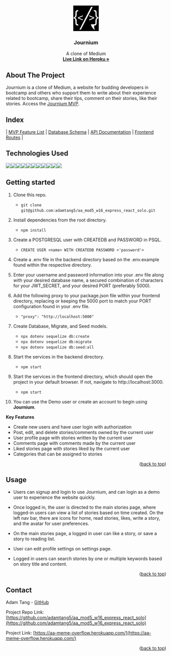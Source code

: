 <div id="top"></div>

<!-- PROJECT LOGO -->
<br />
<div align="center">
  <!-- <a href="https://github.com/adamtang5/aa_mod4_meme_overflow_project"> -->
    <img src="frontend/public/images/icons/journium-logo-white-on-black.png" alt="Logo" width="80" height="80">
<!--   [Journium Logo] -->
  </a>

<h3 align="center">Journium</h3>

  <p align="center">
    A clone of Medium
    <br />
    <a href="https://aa-journium.herokuapp.com/"><strong>Live Link on Heroku »</strong></a>
    <br />
  </p>
</div>

<!-- ABOUT THE PROJECT -->
## About The Project

Journium is a clone of Medium, a website for budding developers in bootcamp and others who support them to write about their experience related to bootcamp, share their tips, comment on their stories, like their stories. Access the <a href="https://aa-journium.herokuapp.com/">Journium MVP</a>.

<!--  <img src="public/icons/mainpage-login-ss.png" width=auto height=auto> -->

## Index
|
[MVP Feature List](https://github.com/adamtang5/aa_mod5_w16_express_react_solo/wiki/MVP-Feature-List) |
[Database Schema](https://github.com/adamtang5/aa_mod5_w16_express_react_solo/wiki/Database-Schema) |
[API Documentation](https://github.com/adamtang5/aa_mod5_w16_express_react_solo/wiki/API-Documentation) |
[Frontend Routes](https://github.com/adamtang5/aa_mod5_w16_express_react_solo/wiki/Frontend-Routes) |


## Technologies Used
<img  src="https://cdn.jsdelivr.net/gh/devicons/devicon/icons/javascript/javascript-original.svg"  height=40/><img src="https://cdn.jsdelivr.net/gh/devicons/devicon/icons/react/react-original.svg" height=40/><img src="https://cdn.jsdelivr.net/gh/devicons/devicon/icons/redux/redux-original.svg" height=40/><img src="https://cdn.jsdelivr.net/gh/devicons/devicon/icons/nodejs/nodejs-plain-wordmark.svg" height=40/><img src="https://cdn.jsdelivr.net/gh/devicons/devicon/icons/express/express-original-wordmark.svg" height=50/><img  src="https://cdn.jsdelivr.net/gh/devicons/devicon/icons/postgresql/postgresql-original.svg"  height=40/><img  src="https://cdn.jsdelivr.net/gh/devicons/devicon/icons/sequelize/sequelize-original.svg"  height=40/><img  src="https://cdn.jsdelivr.net/gh/devicons/devicon/icons/css3/css3-original.svg"  height=40/><img  src="https://cdn.jsdelivr.net/gh/devicons/devicon/icons/html5/html5-original.svg"  height=40/><img  src="https://cdn.jsdelivr.net/gh/devicons/devicon/icons/git/git-original.svg"  height=40/><img  src="https://cdn.jsdelivr.net/gh/devicons/devicon/icons/vscode/vscode-original.svg"  height=40/>


## Getting started

1. Clone this repo.

    * ```git clone git@github.com:adamtang5/aa_mod5_w16_express_react_solo.git```

2. Install dependencies from the root directory.

    * ```npm install```

3. Create a POSTGRESQL user with CREATEDB and PASSWORD in PSQL.

    * ```CREATE USER <name> WITH CREATEDB PASSWORD <'password'>```

4. Create a .env file in the backend directory based on the .env.example found within the respective directory.

5. Enter your username and password information into your .env file along with your desired database name, a secured combination of characters for your JWT_SECRET, and your desired PORT (preferably 5000).

6. Add the following proxy to your package.json file within your frontend directory, replacing or keeping the 5000 port to match your PORT configuration found in your .env file.

    * ```"proxy": "http://localhost:5000"```

7. Create Database, Migrate, and Seed models.

    * ```npx dotenv sequelize db:create```
    * ```npx dotenv sequelize db:migrate```
    * ```npx dotenv sequelize db:seed:all```

8. Start the services in the backend directory.

    * ```npm start```

9. Start the services in the frontend directory, which should open the project in your default browser. If not, navigate to http://localhost:3000.

    * ```npm start```

10. You can use the Demo user or create an account to begin using **Journium**.


**Key Features**
* Create new users and have user login with authorization
* Post, edit, and delete stories/comments owned by the current user
* User profile page with stories written by the current user
* Comments page with comments made by the current user
* Liked stories page with stories liked by the current user
* Categories that can be assigned to stories


<p align="right">(<a href="#top">back to top</a>)</p>



<!-- USAGE EXAMPLES -->
## Usage

* Users can signup and login to use Journium, and can login as a demo user to experience the website quickly.

<!--  <img src="public/icons/login-page.png" width=auto height=auto> -->



* Once logged in, the user is directed to the main stories page, where logged-in users can view a list of stories based on time created. On the left nav bar, there are icons for home, read stories, likes, write a story, and the avatar for user preferences.

<!--  <img src="public/icons/mainpage-login-ss.png" width=auto height=auto> -->



* On the main stories page, a logged in user can like a story, or save a story to reading list.

<!--  <img src="public/icons/question-answer-comment-ss.png" width=auto height=auto> -->



* User can edit profile settings on settings page.

<!-- <img src="public/icons/profile-page.png" width=auto height=auto> -->



* Logged in users can search stories by one or multiple keywords based on story title and content.


<!-- <img src="public/icons/search-keyword.png" width=auto height=auto> -->



<p align="right">(<a href="#top">back to top</a>)</p>





<!-- CONTACT -->
## Contact

Adam Tang - [GitHub](https://github.com/adamtang5)

Project Repo Link: [https://github.com/adamtang5/aa_mod5_w16_express_react_solo](https://github.com/adamtang5/aa_mod5_w16_express_react_solo)

Project Link: [https://aa-meme-overflow.herokuapp.com/](https://aa-meme-overflow.herokuapp.com/)

<p align="right">(<a href="#top">back to top</a>)</p>
